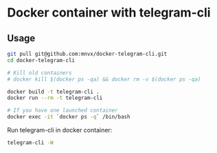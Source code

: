# Docker container with telegram-cli

## Usage

```bash
git pull git@github.com:mnvx/docker-telegram-cli.git
cd docker-telegram-cli

# Kill old containers
# docker kill $(docker ps -qa) && docker rm -v $(docker ps -qa)

docker build -t telegram-cli .
docker run --rm -t telegram-cli

# If you have one launched container
docker exec -it `docker ps -q` /bin/bash
```

Run telegram-cli in docker container:

```bash
telegram-cli -W
```